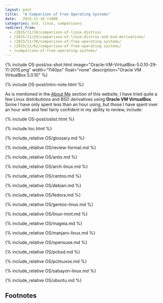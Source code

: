 ```yaml
---
layout: post
title:  "A Comparison of Free Operating Systems"
date:   2015-12-10 +1000
categories: bsd, linux, comparisons
redirect_from:
  - /2015/11/10/comparison-of-linux-distros/
  - /2015/11/29/comparison-of-linux-distros-and-bsd-derivatives/
  - /2015/11/30/comparison-of-free-operating-systems/
  - /2015/12/02/comparison-of-free-operating-systems/
  - /comparison-of-free-operating-systems/
---
```


{% include OS-post/os-shot.html image="Oracle-VM-VirtualBox-5.0.10-29-11-2015.png" width="1140px" float="none" description="Oracle VM VirtualBox 5.0.10" %}

{% include OS-post/intro-note.html %}

As is mentioned in the [About Me](/about-me/) section of this website, I have tried quite a few Linux distributions and BSD derivatives using **Oracle VM VirtualBox**. Some I have only spent less than an hour using, but those I have spent over an hour with and feel fairly confident in my ability to review, include:

{% include OS-post/oslist.html %}

{% include toc.html %}

{% include_relative OS/glossary.md %}

{% include_relative OS/review-format.md %}

{% include_relative OS/antix.md %}

{% include_relative OS/arch-linux.md %}

{% include_relative OS/centos.md %}

{% include_relative OS/debian.md %}

{% include_relative OS/fedora.md %}

{% include_relative OS/gentoo-linux.md %}

{% include_relative OS/linux-mint.md %}

{% include_relative OS/mageia.md %}

{% include_relative OS/manjaro-linux.md %}

{% include_relative OS/opensuse.md %}

{% include_relative OS/pcbsd.md %}

{% include_relative OS/pclinuxos.md %}

{% include_relative OS/sabayon-linux.md %}

{% include_relative OS/ubuntu.md %}

## Footnotes
[^1]: Source: [Arch Linux - Packages Search](https://www.archlinux.org/packages/)
[^2]: Source: [AUR (en) - Packages](https://aur.archlinux.org/packages)
[^3]: Source: [Index of /releases](https://download.enlightenment.org/releases/)
[^4]: Source: [Fedora Package Database](https://admin.fedoraproject.org/pkgdb/packages/)
[^5]: Source: [openSUSE/zypper repository](https://github.com/openSUSE/zypper)
[^6]: Source: [Entropy releases before 138](https://github.com/Sabayon/entropy/releases?after=138)
[^7]: Source: [Entropy releases before 0.6.9](https://github.com/Sabayon/entropy/releases?after=0.6.9)
[^8]: Source: Forum topic ["Important: Sabayon x86 (32bit) is being deprecated"](https://www.sabayon.org/article/important-sabayon-x86-32bit-being-deprecated) by Fabio Erculiani
[^9]: Source: [txt.gz](http://packages.ubuntu.com/wily/allpackages?format=txt.gz).
